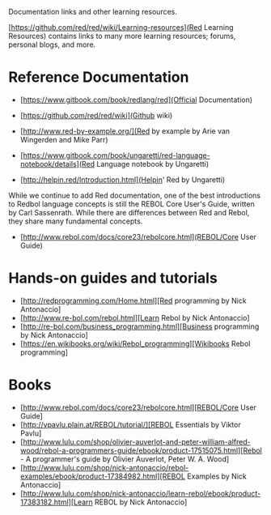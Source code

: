 Documentation links and other learning resources.

[https://github.com/red/red/wiki/Learning-resources](Red Learning Resources) contains links to many more learning resources; forums, personal blogs, and more.

# Reference Documentation
- [https://www.gitbook.com/book/redlang/red](Official Documentation)
- [https://github.com/red/red/wiki](Github wiki)
- [http://www.red-by-example.org/](Red by example by Arie van Wingerden and Mike Parr)

- [https://www.gitbook.com/book/ungaretti/red-language-notebook/details](Red Language notebook by Ungaretti)
- [http://helpin.red/Introduction.html](Helpin' Red by Ungaretti)

While we continue to add Red documentation, one of the best introductions to Redbol language concepts is still the REBOL Core User's Guide, written by Carl Sassenrath. While there are differences between Red and Rebol, they share many fundamental concepts.

- [http://www.rebol.com/docs/core23/rebolcore.html](REBOL/Core User Guide)

# Hands-on guides and tutorials
- [http://redprogramming.com/Home.html][Red programming by Nick Antonaccio]
- [http://www.re-bol.com/rebol.html][Learn Rebol by Nick Antonaccio]
- [http://re-bol.com/business_programming.html][Business programming by Nick Antonaccio]
- [https://en.wikibooks.org/wiki/Rebol_programming][Wikibooks Rebol programming]

# Books
- [http://www.rebol.com/docs/core23/rebolcore.html][REBOL/Core User Guide]
- [http://vpavlu.plain.at/REBOL/tutorial/][REBOL Essentials by Viktor Pavlu]
- [http://www.lulu.com/shop/olivier-auverlot-and-peter-william-alfred-wood/rebol-a-programmers-guide/ebook/product-17515075.html][Rebol - A programmer's guide by Olivier Auverlot, Peter W. A. Wood]
- [http://www.lulu.com/shop/nick-antonaccio/rebol-examples/ebook/product-17384982.html][REBOL Examples by Nick Antonaccio]
- [http://www.lulu.com/shop/nick-antonaccio/learn-rebol/ebook/product-17383182.html][Learn REBOL by Nick Antonaccio]

